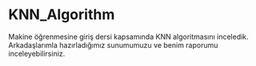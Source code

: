 # KNN_Algorithm
Makine öğrenmesine giriş dersi kapsamında KNN algoritmasını inceledik.
Arkadaşlarımla hazırladığımız sunumumuzu ve benim raporumu inceleyebilirsiniz.
